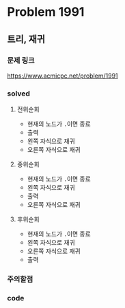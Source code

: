 # Problem 1991

## 트리, 재귀

### 문제 링크
<https://www.acmicpc.net/problem/1991>

### solved
1. 전위순회
   - 현재의 노드가 `.`이면 종료
   - 출력
   - 왼쪽 자식으로 재귀
   - 오른쪽 자식으로 재귀

2. 중위순회
   - 현재의 노드가 `.`이면 종료
   - 왼쪽 자식으로 재귀
   - 출력
   - 오른쪽 자식으로 재귀

3. 후위순회
   - 현재의 노드가 `.`이면 종료
   - 왼쪽 자식으로 재귀
   - 오른쪽 자식으로 재귀
   - 출력

### 주의할점


### code
